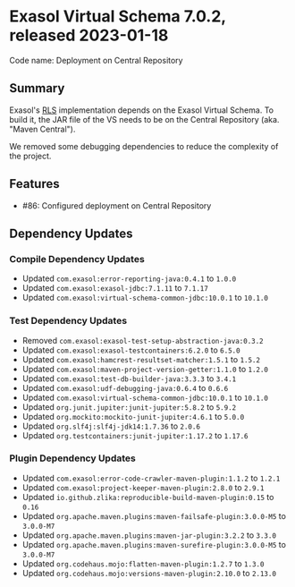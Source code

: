 # Exasol Virtual Schema 7.0.2, released 2023-01-18

Code name: Deployment on Central Repository

## Summary

Exasol's [RLS](https://gihub.com/exasol/row-level-security) implementation depends on the Exasol Virtual Schema. To build it, the JAR file of the VS needs to be on the Central Repository (aka. "Maven Central").

We removed some debugging dependencies to reduce the complexity of the project.

## Features

* #86: Configured deployment on Central Repository

## Dependency Updates

### Compile Dependency Updates

* Updated `com.exasol:error-reporting-java:0.4.1` to `1.0.0`
* Updated `com.exasol:exasol-jdbc:7.1.11` to `7.1.17`
* Updated `com.exasol:virtual-schema-common-jdbc:10.0.1` to `10.1.0`

### Test Dependency Updates

* Removed `com.exasol:exasol-test-setup-abstraction-java:0.3.2`
* Updated `com.exasol:exasol-testcontainers:6.2.0` to `6.5.0`
* Updated `com.exasol:hamcrest-resultset-matcher:1.5.1` to `1.5.2`
* Updated `com.exasol:maven-project-version-getter:1.1.0` to `1.2.0`
* Updated `com.exasol:test-db-builder-java:3.3.3` to `3.4.1`
* Updated `com.exasol:udf-debugging-java:0.6.4` to `0.6.6`
* Updated `com.exasol:virtual-schema-common-jdbc:10.0.1` to `10.1.0`
* Updated `org.junit.jupiter:junit-jupiter:5.8.2` to `5.9.2`
* Updated `org.mockito:mockito-junit-jupiter:4.6.1` to `5.0.0`
* Updated `org.slf4j:slf4j-jdk14:1.7.36` to `2.0.6`
* Updated `org.testcontainers:junit-jupiter:1.17.2` to `1.17.6`

### Plugin Dependency Updates

* Updated `com.exasol:error-code-crawler-maven-plugin:1.1.2` to `1.2.1`
* Updated `com.exasol:project-keeper-maven-plugin:2.8.0` to `2.9.1`
* Updated `io.github.zlika:reproducible-build-maven-plugin:0.15` to `0.16`
* Updated `org.apache.maven.plugins:maven-failsafe-plugin:3.0.0-M5` to `3.0.0-M7`
* Updated `org.apache.maven.plugins:maven-jar-plugin:3.2.2` to `3.3.0`
* Updated `org.apache.maven.plugins:maven-surefire-plugin:3.0.0-M5` to `3.0.0-M7`
* Updated `org.codehaus.mojo:flatten-maven-plugin:1.2.7` to `1.3.0`
* Updated `org.codehaus.mojo:versions-maven-plugin:2.10.0` to `2.13.0`
